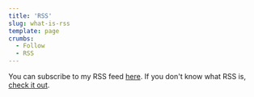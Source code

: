 ```yaml
---
title: 'RSS'
slug: what-is-rss
template: page
crumbs:
  - Follow
  - RSS
---
```


You can subscribe to my RSS feed [here](/rss.xml). If you don't know what RSS is, [check it out](https://rss.com/blog/how-do-rss-feeds-work/).